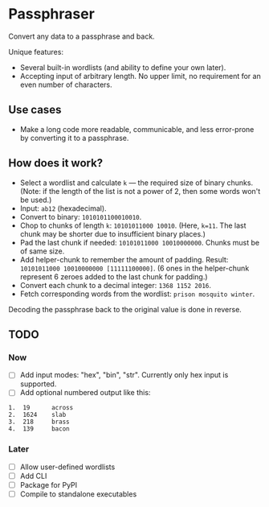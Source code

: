 # Passphraser

Convert any data to a passphrase and back.

Unique features:
- Several built-in wordlists (and ability to define your own later).
- Accepting input of arbitrary length. No upper limit, no requirement for an even number of characters.

## Use cases

- Make a long code more readable, communicable, and less error-prone by converting it to a passphrase.

## How does it work?
- Select a wordlist and calculate `k` — the required size of binary chunks. (Note: if the length of the list is not a power of 2, then some words won't be used.)
- Input: `ab12` (hexadecimal).
- Convert to binary: `1010101100010010`.
- Chop to chunks of length `k`: `10101011000 10010`. (Here, `k=11`. The last chunk may be shorter due to insufficient binary places.)
- Pad the last chunk if needed: `10101011000 10010000000`. Chunks must be of same size.
- Add helper-chunk to remember the amount of padding. Result: `10101011000 10010000000 [11111100000]`. (6 ones in the helper-chunk represent 6 zeroes added to the last chunk for padding.)
- Convert each chunk to a decimal integer: `1368 1152 2016`.
- Fetch corresponding words from the wordlist: `prison mosquito winter`.

Decoding the passphrase back to the original value is done in reverse.


## TODO
### Now

- [ ] Add input modes: "hex", "bin", "str". Currently only hex input is supported.
- [ ] Add optional numbered output like this:
```
1.  19      across
2.  1624    slab
3.  218     brass
4.  139     bacon
```

### Later
- [ ] Allow user-defined wordlists
- [ ] Add CLI
- [ ] Package for PyPI
- [ ] Compile to standalone executables
